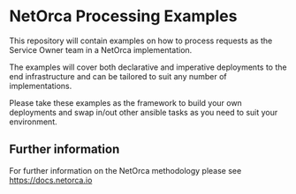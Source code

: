 # NetOrca Processing Examples   

This repository will contain examples on how to process requests as the Service Owner team in a NetOrca implementation. 

The examples will cover both declarative and imperative deployments to the end infrastructure and can be tailored to suit any number of implementations. 

Please take these examples as the framework to build your own deployments and swap in/out other ansible tasks as you need to suit your environment. 



## Further information

For further information on the NetOrca methodology please see https://docs.netorca.io
